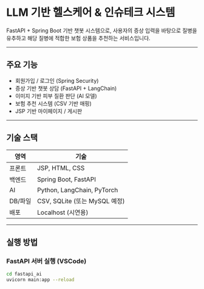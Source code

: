# LLM 기반 헬스케어 & 인슈테크 시스템

FastAPI + Spring Boot 기반 챗봇 시스템으로, 사용자의 증상 입력을 바탕으로 질병을 유추하고 해당 질병에 적합한 보험 상품을 추천하는 서비스입니다.

---

## 주요 기능

- 회원가입 / 로그인 (Spring Security)
- 증상 기반 챗봇 상담 (FastAPI + LangChain)
- 이미지 기반 피부 질환 판단 (AI 모델)
- 보험 추천 시스템 (CSV 기반 매핑)
- JSP 기반 마이페이지 / 게시판

---

## 기술 스택

| 영역       | 기술 |
|------------|------|
| 프론트     | JSP, HTML, CSS |
| 백엔드     | Spring Boot, FastAPI |
| AI         | Python, LangChain, PyTorch |
| DB/파일    | CSV, SQLite (또는 MySQL 예정) |
| 배포       | Localhost (시연용) |

---

## 실행 방법

### FastAPI 서버 실행 (VSCode)

```bash
cd fastapi_ai
uvicorn main:app --reload
